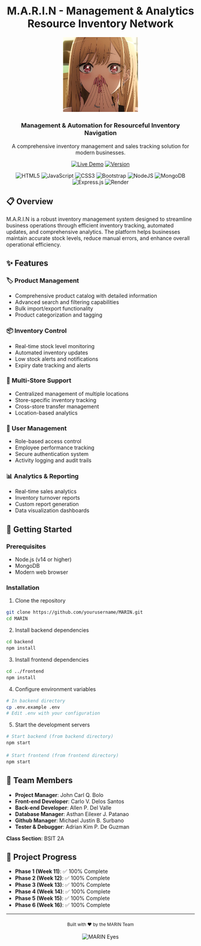 <div align="center">
  <h1>M.A.R.I.N - 
 Management & Analytics Resource Inventory Network</h1>
</div>

<div align="center">
  <img src="logo/Logo.jpg" alt="MARIN Logo" width="200" height="auto" />
  <h3>Management & Automation for Resourceful Inventory Navigation</h3>
  <p>A comprehensive inventory management and sales tracking solution for modern businesses.</p>

[![Live Demo](https://img.shields.io/badge/Live%20Demo-46E3B7?style=for-the-badge&logo=render&logoColor=white)](https://final-project-m-a-r-i-n.onrender.com)
[![Version](https://img.shields.io/badge/version-1.0.0-blue.svg?style=for-the-badge)](https://github.com/yourusername/MARIN/releases/tag/v1.0-final)

![HTML5](https://img.shields.io/badge/html5-%23E34F26.svg?style=flat&logo=html5&logoColor=white)
![JavaScript](https://img.shields.io/badge/javascript-%23323330.svg?style=flat&logo=javascript&logoColor=%23F7DF1E)
![CSS3](https://img.shields.io/badge/css3-%231572B6.svg?style=flat&logo=css3&logoColor=white)
![Bootstrap](https://img.shields.io/badge/bootstrap-%238511FA.svg?style=flat&logo=bootstrap&logoColor=white)
![NodeJS](https://img.shields.io/badge/node.js-6DA55F?style=flat&logo=node.js&logoColor=white)
![MongoDB](https://img.shields.io/badge/MongoDB-%234ea94b.svg?style=flat&logo=mongodb&logoColor=white)
![Express.js](https://img.shields.io/badge/express.js-%23404d59.svg?style=flat&logo=express&logoColor=%2361DAFB)
![Render](https://img.shields.io/badge/Render-%46E3B7.svg?style=flat&logo=render&logoColor=white)

</div>

## 📋 Overview

M.A.R.I.N is a robust inventory management system designed to streamline business operations through efficient inventory tracking, automated updates, and comprehensive analytics. The platform helps businesses maintain accurate stock levels, reduce manual errors, and enhance overall operational efficiency.

## ✨ Features

### 🏷️ Product Management

- Comprehensive product catalog with detailed information
- Advanced search and filtering capabilities
- Bulk import/export functionality
- Product categorization and tagging

### 📦 Inventory Control

- Real-time stock level monitoring
- Automated inventory updates
- Low stock alerts and notifications
- Expiry date tracking and alerts

### 🏪 Multi-Store Support

- Centralized management of multiple locations
- Store-specific inventory tracking
- Cross-store transfer management
- Location-based analytics

### 👥 User Management

- Role-based access control
- Employee performance tracking
- Secure authentication system
- Activity logging and audit trails

### 📊 Analytics & Reporting

- Real-time sales analytics
- Inventory turnover reports
- Custom report generation
- Data visualization dashboards

## 🚀 Getting Started

### Prerequisites

- Node.js (v14 or higher)
- MongoDB
- Modern web browser

### Installation

1. Clone the repository

```bash
git clone https://github.com/yourusername/MARIN.git
cd MARIN
```

2. Install backend dependencies

```bash
cd backend
npm install
```

3. Install frontend dependencies

```bash
cd ../frontend
npm install
```

4. Configure environment variables

```bash
# In backend directory
cp .env.example .env
# Edit .env with your configuration
```

5. Start the development servers

```bash
# Start backend (from backend directory)
npm start

# Start frontend (from frontend directory)
npm start
```

## 👥 Team Members

- **Project Manager**: John Carl Q. Bolo
- **Front-end Developer**: Carlo V. Delos Santos
- **Back-end Developer**: Allen P. Del Valle
- **Database Manager**: Asthan Eilexer J. Patanao
- **Github Manager**: Michael Justin B. Surbano
- **Tester & Debugger**: Adrian Kim P. De Guzman

**Class Section**: BSIT 2A

## 📝 Project Progress

- **Phase 1 (Week 11)**: ✅ 100% Complete
- **Phase 2 (Week 12)**: ✅ 100% Complete
- **Phase 3 (Week 13)**: ✅ 100% Complete
- **Phase 4 (Week 14)**: ✅ 100% Complete
- **Phase 5 (Week 15)**: ✅ 100% Complete
- **Phase 6 (Week 16)**: ✅ 100% Complete

---

<div align="center">
  <sub>Built with ❤️ by the MARIN Team</sub>
</div>

<br>

<div align="center">
  <img src="https://github.com/user-attachments/assets/077da23f-2663-4ba0-974e-ddbf460a9085" alt="MARIN Eyes" width="300" />
</div>
